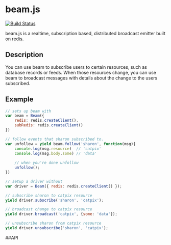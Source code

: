 # beam.js

[![Build Status](https://travis-ci.org/nickjackson/beam.svg?branch=master)](https://travis-ci.org/nickjackson/beam)

beam.js is a realtime, subscription based, distributed broadcast emitter built on redis.

## Description
You can use beam to subscribe users to certain resources, such as database records or feeds. When those resources change, you can use beam to broadcast messages with details about the change to the users subscribed.

## Example

```js
// sets up beam with 
var beam = Beam({
    redis: redis.createClient(),
    subRedis: redis.createClient()
})

// follow events that sharon subscribed to.
var unfollow = yield beam.follow('sharon', function(msg){
    console.log(msg.resource)  // 'catpix'
    console.log(msg.body.some) // 'data'
    
    // when you're done unfollow
    unfollow();
})

// setup a driver without 
var driver = Beam({ redis: redis.createClient() });

// subscribe sharon to catpix resource
yield driver.subscribe('sharon', 'catpix');

// broadcast change to catpix resource
yield driver.broadcast('catpix', {some: 'data'});

// unsubscribe sharon from catpix resource
yield driver.unsubscribe('sharon', 'catpix');

```


##API